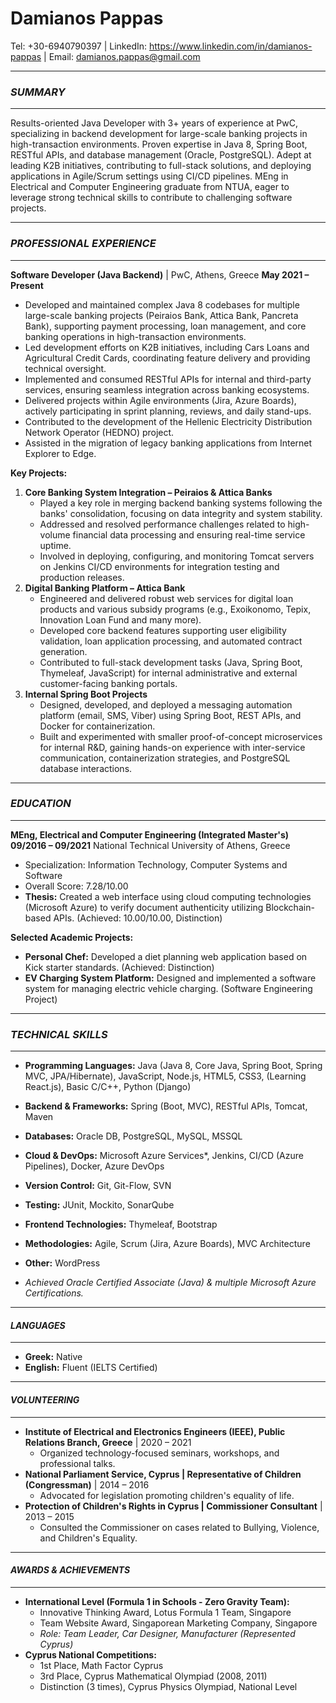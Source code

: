 # Damianos Pappas
Tel: +30-6940790397 | LinkedIn: https://www.linkedin.com/in/damianos-pappas | Email: damianos.pappas@gmail.com
________________________________________

### *SUMMARY*
________________________________________
Results-oriented Java Developer with 3+ years of experience at PwC, specializing in backend development for large-scale banking projects in high-transaction environments. Proven expertise in Java 8, Spring Boot, RESTful APIs, and database management (Oracle, PostgreSQL). Adept at leading K2B initiatives, contributing to full-stack solutions, and deploying applications in Agile/Scrum settings using CI/CD pipelines. MEng in Electrical and Computer Engineering graduate from NTUA, eager to leverage strong technical skills to contribute to challenging software projects.

________________________________________
### *PROFESSIONAL EXPERIENCE*
________________________________________

**Software Developer (Java Backend)** | PwC, Athens, Greece                               **May 2021 – Present**

*   Developed and maintained complex Java 8 codebases for multiple large-scale banking projects (Peiraios Bank, Attica Bank, Pancreta Bank), supporting payment processing, loan management, and core banking operations in high-transaction environments.
*   Led development efforts on K2B initiatives, including Cars Loans and Agricultural Credit Cards, coordinating feature delivery and providing technical oversight.
*   Implemented and consumed RESTful APIs for internal and third-party services, ensuring seamless integration across banking ecosystems.
*   Delivered projects within Agile environments (Jira, Azure Boards), actively participating in sprint planning, reviews, and daily stand-ups.
*   Contributed to the development of the Hellenic Electricity Distribution Network Operator (HEDNO) project.
*   Assisted in the migration of legacy banking applications from Internet Explorer to Edge.

**Key Projects:**

1.  **Core Banking System Integration – Peiraios & Attica Banks**
    *   Played a key role in merging backend banking systems following the banks' consolidation, focusing on data integrity and system stability.
    *   Addressed and resolved performance challenges related to high-volume financial data processing and ensuring real-time service uptime.
    *   Involved in deploying, configuring, and monitoring Tomcat servers on Jenkins CI/CD environments for integration testing and production releases.
2.  **Digital Banking Platform – Attica Bank**
    *   Engineered and delivered robust web services for digital loan products and various subsidy programs (e.g., Exoikonomo, Tepix, Innovation Loan Fund and many more).
    *   Developed core backend features supporting user eligibility validation, loan application processing, and automated contract generation.
    *   Contributed to full-stack development tasks (Java, Spring Boot, Thymeleaf, JavaScript) for internal administrative and external customer-facing banking portals.
3.  **Internal Spring Boot Projects**
    *   Designed, developed, and deployed a messaging automation platform (email, SMS, Viber) using Spring Boot, REST APIs, and Docker for containerization.
    *   Built and experimented with smaller proof-of-concept microservices for internal R&D, gaining hands-on experience with inter-service communication, containerization strategies, and PostgreSQL database interactions.

________________________________________
### *EDUCATION*
________________________________________

**MEng, Electrical and Computer Engineering (Integrated Master's)**                       **09/2016 – 09/2021**
National Technical University of Athens, Greece
*   Specialization: Information Technology, Computer Systems and Software
*   Overall Score: 7.28/10.00
*   **Thesis:** Created a web interface using cloud computing technologies (Microsoft Azure) to verify document authenticity utilizing Blockchain-based APIs. (Achieved: 10.00/10.00, Distinction)

**Selected Academic Projects:**
*   **Personal Chef:** Developed a diet planning web application based on Kick starter standards. (Achieved: Distinction)
*   **EV Charging System Platform:** Designed and implemented a software system for managing electric vehicle charging. (Software Engineering Project)

________________________________________
### *TECHNICAL SKILLS*
________________________________________

*   **Programming Languages:** Java (Java 8, Core Java, Spring Boot, Spring MVC, JPA/Hibernate), JavaScript, Node.js, HTML5, CSS3, (Learning React.js), Basic C/C++, Python (Django)
*   **Backend & Frameworks:** Spring (Boot, MVC), RESTful APIs, Tomcat, Maven
*   **Databases:** Oracle DB, PostgreSQL, MySQL, MSSQL
*   **Cloud & DevOps:** Microsoft Azure Services*, Jenkins, CI/CD (Azure Pipelines), Docker, Azure DevOps
*   **Version Control:** Git, Git-Flow, SVN
*   **Testing:** JUnit, Mockito, SonarQube
*   **Frontend Technologies:** Thymeleaf, Bootstrap
*   **Methodologies:** Agile, Scrum (Jira, Azure Boards), MVC Architecture
*   **Other:** WordPress

*   *Achieved Oracle Certified Associate (Java) & multiple Microsoft Azure Certifications.*

________________________________________
#### *LANGUAGES*
________________________________________
*   **Greek:** Native
*   **English:** Fluent (IELTS Certified)

________________________________________
#### *VOLUNTEERING*
________________________________________
*   **Institute of Electrical and Electronics Engineers (IEEE), Public Relations Branch, Greece** | 2020 – 2021
    *   Organized technology-focused seminars, workshops, and professional talks.
*   **National Parliament Service, Cyprus | Representative of Children (Congressman)** | 2014 – 2016
    *   Advocated for legislation promoting children's equality of life.
*   **Protection of Children's Rights in Cyprus | Commissioner Consultant** | 2013 – 2015
    *   Consulted the Commissioner on cases related to Bullying, Violence, and Children's Equality.

________________________________________
#### *AWARDS & ACHIEVEMENTS*
________________________________________
*   **International Level (Formula 1 in Schools - Zero Gravity Team):**
    *   Innovative Thinking Award, Lotus Formula 1 Team, Singapore
    *   Team Website Award, Singaporean Marketing Company, Singapore
    *   *Role: Team Leader, Car Designer, Manufacturer (Represented Cyprus)*
*   **Cyprus National Competitions:**
    *   1st Place, Math Factor Cyprus
    *   3rd Place, Cyprus Mathematical Olympiad (2008, 2011)
    *   Distinction (3 times), Cyprus Physics Olympiad, National Level
